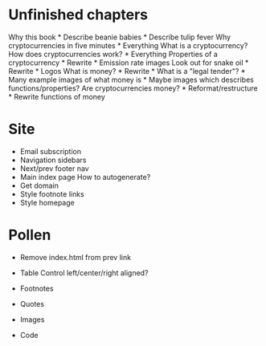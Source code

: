 # Unfinished chapters

Why this book
    * Describe beanie babies
    * Describe tulip fever
Why cryptocurrencies in five minutes
    * Everything
What is a cryptocurrency?
  How does cryptocurrencies work?
    * Everything
  Properties of a cryptocurrency
    * Rewrite
    * Emission rate images
  Look out for snake oil
    * Rewrite
    * Logos
  What is money?
    * Rewrite
    * What is a "legal tender"?
    * Many example images of what money is
    * Maybe images which describes functions/properties?
  Are cryptocurrencies money?
    * Reformat/restructure
    * Rewrite functions of money

# Site

* Email subscription
* Navigation sidebars
* Next/prev footer nav
* Main index page
    How to autogenerate?
* Get domain
* Style footnote links
* Style homepage

# Pollen

* Remove index.html from prev link

* Table
    Control left/center/right aligned?
* Footnotes
* Quotes
* Images
* Code

